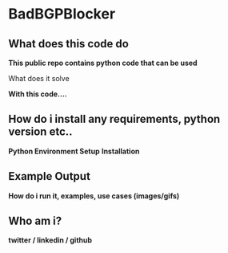 # BadBGPBlocker



## What does this code do

**This public repo contains python code that can be used**


What does it solve

**With this code....**


## How do i install any requirements, python version etc..

**Python Environment Setup**
**Installation**

## Example Output

**How do i run it, examples, use cases (images/gifs)**


## Who am i?

**twitter  / linkedin / github**